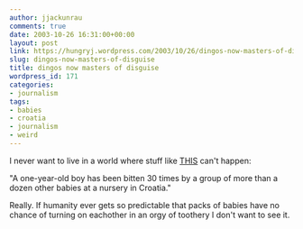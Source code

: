 ```yaml
---
author: jjackunrau
comments: true
date: 2003-10-26 16:31:00+00:00
layout: post
link: https://hungryj.wordpress.com/2003/10/26/dingos-now-masters-of-disguise/
slug: dingos-now-masters-of-disguise
title: dingos now masters of disguise
wordpress_id: 171
categories:
- journalism
tags:
- babies
- croatia
- journalism
- weird
---
```


I never want to live in a world where stuff like [THIS](http://www.sky.com/skynews/article/0,,30200-12863870,00.html) can't happen:

"A one-year-old boy has been bitten 30 times by a group of more than a dozen other babies at a nursery in Croatia."

Really.  If humanity ever gets so predictable that packs of babies have no chance of turning on eachother in an orgy of toothery  I don't want to see it.
